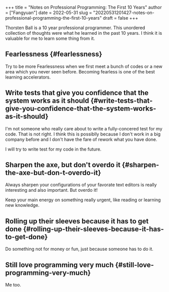 +++
title = "Notes on Professional Programming: The First 10 Years"
author = ["Fangyuan"]
date = 2022-05-31
slug = "20220531201427-notes-on-professional-programming-the-first-10-years"
draft = false
+++

Thorsten Ball is a 10 year professional programmer. This unordered collection of thoughts were what he learned in the past 10 years. I think it is valuable for me to learn some thing from it.


## Fearlessness {#fearlessness}

Try to be more Fearlessness when we first meet a bunch of codes or a new area which you never seen before. Becoming fearless is one of the best learning accelerators.


## Write tests that give you confidence that the system works as it should {#write-tests-that-give-you-confidence-that-the-system-works-as-it-should}

I'm not someone who really care about to write a fully-concered test for my code. That is not right. I think this is possiblly because I don't work in a big company before and I don't have the fare of rework what you have done.

I will try to write test for my code in the future.


## Sharpen the axe, but don't overdo it {#sharpen-the-axe-but-don-t-overdo-it}

Always sharpen your configurations of your favorate text editors is really interesting and also important. But overdo it!

Keep your main energy on something really urgent, like reading or learning new knowledge.


## Rolling up their sleeves because it has to get done {#rolling-up-their-sleeves-because-it-has-to-get-done}

Do something not for money or fun, just because someone has to do it.


## Still love programming very much {#still-love-programming-very-much}

Me too.
